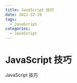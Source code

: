 ```yaml
---
title: JavaScript 技巧
date: 2021-12-19
tags:
  - JavaScript
categories:
  - JavaScript
---
```


# JavaScript 技巧

JavaScript 技巧
